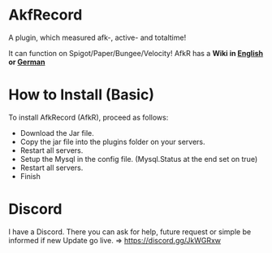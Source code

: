 # AkfRecord

A plugin, which measured afk-, active- and totaltime!

It can function on Spigot/Paper/Bungee/Velocity!
AfkR has a <b>Wiki in [English](https://github.com/Avankziar/AfkRecord/wiki/ENG-Home) or [German](https://github.com/Avankziar/AfkRecord/wiki/GER-Home)</b>

# How to Install (Basic)
To install AfkRecord (AfkR), proceed as follows:
- Download the Jar file.
- Copy the jar file into the plugins folder on your servers.
- Restart all servers.
- Setup the Mysql in the config file. (Mysql.Status at the end set on true)
- Restart all servers.
- Finish

# Discord
I have a Discord. There you can ask for help, future request or simple be informed if new Update go live.
=> https://discord.gg/JkWGRxw
